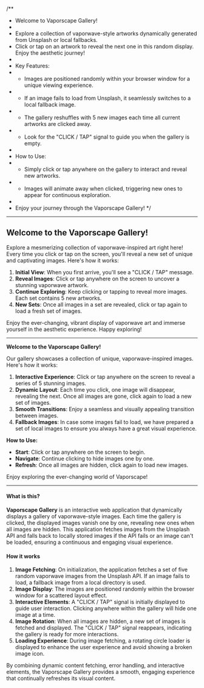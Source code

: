 /**
 * Welcome to Vaporscape Gallery!
 * 
 * Explore a collection of vaporwave-style artworks dynamically generated from Unsplash or local fallbacks.
 * Click or tap on an artwork to reveal the next one in this random display. Enjoy the aesthetic journey!
 * 
 * Key Features:
 * - Images are positioned randomly within your browser window for a unique viewing experience.
 * - If an image fails to load from Unsplash, it seamlessly switches to a local fallback image.
 * - The gallery reshuffles with 5 new images each time all current artworks are clicked away.
 * - Look for the "CLICK / TAP" signal to guide you when the gallery is empty.
 * 
 * How to Use:
 * - Simply click or tap anywhere on the gallery to interact and reveal new artworks.
 * - Images will animate away when clicked, triggering new ones to appear for continuous exploration.
 * 
 * Enjoy your journey through the Vaporscape Gallery!
 */

---

## Welcome to the Vaporscape Gallery!

Explore a mesmerizing collection of vaporwave-inspired art right here! Every time you click or tap on the screen, you'll reveal a new set of unique and captivating images. Here's how it works:

1. **Initial View**: When you first arrive, you'll see a "CLICK / TAP" message.
2. **Reveal Images**: Click or tap anywhere on the screen to uncover a stunning vaporwave artwork.
3. **Continue Exploring**: Keep clicking or tapping to reveal more images. Each set contains 5 new artworks.
4. **New Sets**: Once all images in a set are revealed, click or tap again to load a fresh set of images.

Enjoy the ever-changing, vibrant display of vaporwave art and immerse yourself in the aesthetic experience. Happy exploring!

---

**Welcome to the Vaporscape Gallery!**

Our gallery showcases a collection of unique, vaporwave-inspired images. Here's how it works:

1. **Interactive Experience**: Click or tap anywhere on the screen to reveal a series of 5 stunning images.
2. **Dynamic Layout**: Each time you click, one image will disappear, revealing the next. Once all images are gone, click again to load a new set of images.
3. **Smooth Transitions**: Enjoy a seamless and visually appealing transition between images.
4. **Fallback Images**: In case some images fail to load, we have prepared a set of local images to ensure you always have a great visual experience.

**How to Use:**
- **Start**: Click or tap anywhere on the screen to begin.
- **Navigate**: Continue clicking to hide images one by one.
- **Refresh**: Once all images are hidden, click again to load new images.

Enjoy exploring the ever-changing world of Vaporscape!

---

#### What is this?

**Vaporscape Gallery** is an interactive web application that dynamically displays a gallery of vaporwave-style images. Each time the gallery is clicked, the displayed images vanish one by one, revealing new ones when all images are hidden. This application fetches images from the Unsplash API and falls back to locally stored images if the API fails or an image can't be loaded, ensuring a continuous and engaging visual experience.

#### How it works

1. **Image Fetching**: On initialization, the application fetches a set of five random vaporwave images from the Unsplash API. If an image fails to load, a fallback image from a local directory is used.
2. **Image Display**: The images are positioned randomly within the browser window for a scattered layout effect.
3. **Interactive Elements**: A "CLICK / TAP" signal is initially displayed to guide user interaction. Clicking anywhere within the gallery will hide one image at a time.
4. **Image Rotation**: When all images are hidden, a new set of images is fetched and displayed. The "CLICK / TAP" signal reappears, indicating the gallery is ready for more interactions.
5. **Loading Experience**: During image fetching, a rotating circle loader is displayed to enhance the user experience and avoid showing a broken image icon.

By combining dynamic content fetching, error handling, and interactive elements, the Vaporscape Gallery provides a smooth, engaging experience that continually refreshes its visual content.

